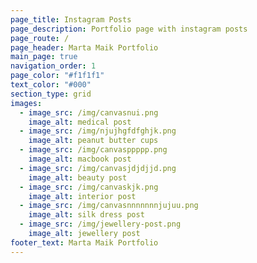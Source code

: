 ```yaml
---
page_title: Instagram Posts
page_description: Portfolio page with instagram posts
page_route: /
page_header: Marta Maik Portfolio
main_page: true
navigation_order: 1
page_color: "#f1f1f1"
text_color: "#000"
section_type: grid
images:
  - image_src: /img/canvasnui.png
    image_alt: medical post
  - image_src: /img/njujhgfdfghjk.png
    image_alt: peanut butter cups
  - image_src: /img/canvasppppp.png
    image_alt: macbook post
  - image_src: /img/canvasjdjdjjd.png
    image_alt: beauty post
  - image_src: /img/canvaskjk.png
    image_alt: interior post
  - image_src: /img/canvasnnnnnnnjujuu.png
    image_alt: silk dress post
  - image_src: /img/jewellery-post.png
    image_alt: jewellery post
footer_text: Marta Maik Portfolio
---
```

